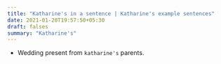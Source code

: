 ```yaml
---
title: "Katharine's in a sentence | Katharine's example sentences"
date: 2021-01-20T19:57:50+05:30
draft: falses
summary: "Katharine's"
---
```

- Wedding present from `katharine's` parents.
                 
